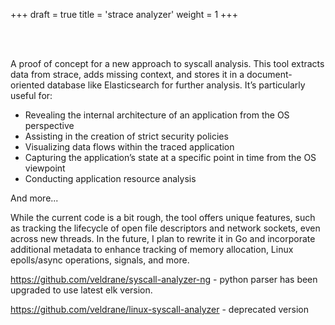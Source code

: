 +++
draft = true
title = 'strace analyzer'
weight = 1
+++

<br><br>

A proof of concept for a new approach to syscall analysis. This tool extracts data from strace, adds missing context, and stores it in a document-oriented database like Elasticsearch for further analysis. It’s particularly useful for:

- Revealing the internal architecture of an application from the OS perspective
- Assisting in the creation of strict security policies
- Visualizing data flows within the traced application
- Capturing the application’s state at a specific point in time from the OS viewpoint
- Conducting application resource analysis

And more...


While the current code is a bit rough, the tool offers unique features, such as tracking the lifecycle of open file descriptors and network sockets, even across new threads. In the future, I plan to rewrite it in Go and incorporate additional metadata to enhance tracking of memory allocation, Linux epolls/async operations, signals, and more.


https://github.com/veldrane/syscall-analyzer-ng - python parser has been upgraded to use latest elk version.


https://github.com/veldrane/linux-syscall-analyzer - deprecated version